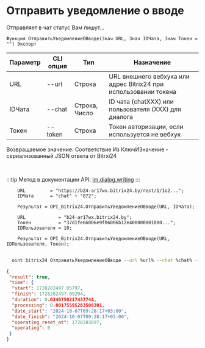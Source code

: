 ﻿---
sidebar_position: 16
---

# Отправить уведомление о вводе
 Отправляет в чат статус Вам пишут...



`Функция ОтправитьУведомлениеОВводе(Знач URL, Знач IDЧата, Знач Токен = "") Экспорт`

  | Параметр | CLI опция | Тип | Назначение |
  |-|-|-|-|
  | URL | --url | Строка | URL внешнего вебхука или адрес Bitrix24 при использовании токена |
  | IDЧата | --chat | Строка, Число | ID чата (chatXXX) или пользователя (XXX) для диалога |
  | Токен | --token | Строка | Токен авторизации, если используется не вебхук |

  
  Возвращаемое значение:   Соответствие Из КлючИЗначение - сериализованный JSON ответа от Bitrxi24

<br/>

:::tip
Метод в документации API: [im.dialog.writing](https://dev.1c-bitrix.ru/learning/course/?COURSE_ID=93&LESSON_ID=23802)
:::
<br/>


```bsl title="Пример кода"
    URL         = "https://b24-ar17wx.bitrix24.by/rest/1/1o2...";
    IDЧата      = "chat" + "872";

    Результат = OPI_Bitrix24.ОтправитьУведомлениеОВводе(URL, IDЧата);

    URL            = "b24-ar17wx.bitrix24.by";
    Токен          = "37d1fe66006e9f06006b12e400000001000...";
    IDПользователя = 10;

    Результат = OPI_Bitrix24.ОтправитьУведомлениеОВводе(URL, IDПользователя, Токен);
```



```sh title="Пример команды CLI"
    
  oint bitrix24 ОтправитьУведомлениеОВводе --url %url% --chat %chat% --token %token%

```

```json title="Результат"
{
 "result": true,
 "time": {
  "start": 1728282497.05797,
  "finish": 1728282497.09204,
  "duration": 0.0340750217437744,
  "processing": 0.00175595283508301,
  "date_start": "2024-10-07T09:28:17+03:00",
  "date_finish": "2024-10-07T09:28:17+03:00",
  "operating_reset_at": 1728283097,
  "operating": 0
 }
}
```
